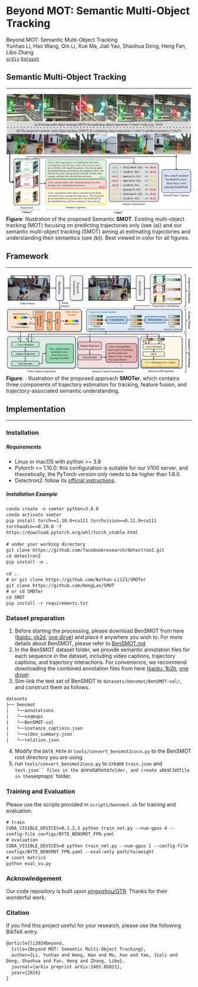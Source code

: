 # Beyond MOT: Semantic Multi-Object Tracking
Beyond MOT: Semantic Multi-Object Tracking <br>
Yunhao Li, Hao Wang, Qin Li, Xue Ma, Jiali Yao, Shaohua Dong, Heng Fan, Libo Zhang <br>
[`arXiv`](https://arxiv.org/abs/2403.05021) [`Dataset`](https://mailsucasaccn-my.sharepoint.com/:f:/g/personal/liyunhao23_mails_ucas_ac_cn/Et6ORndJAJZIic2rIzA3VjYBgNwW58TUnsxVB61s9taJcg?e=FpLhAp)

## Semantic Multi-Object Tracking
---
![overview](assets/overview.jpg) <br>
**Figure**: Illustration of the proposed Semantic **SMOT**. Existing multi-object tracking (MOT) focusing on predicting trajectories only (see (a)) and our semantic multi-object tracking (SMOT) aiming at estimating trajectories and understanding their semantics (see (b)). Best viewed in color for all figures.

## Framework
---
![framework](assets/framework.jpg) <br>
**Figure**: : Illustration of the proposed approach **SMOTer**, which contains three components of trajectory estimation for tracking, feature fusion, and trajectory-associated semantic understanding.

## Implementation
---
### Installation
##### Requirements
- Linux or macOS with python >= 3.8
- Pytorch >= 1.10.0: this configuration is suitable for our V100 server, and theoretically, the PyTorch version only needs to be higher than 1.8.0.
- Detectron2: follow its [official instructions](https://detectron2.readthedocs.io/en/latest/tutorials/install.html).
##### Installation Example
```shell
conda create -n somter python=3.8.0
conda activate somter
pip install torch==1.10.0+cu111 torchvision==0.11.0+cu111 torchaudio==0.10.0 -f https://download.pytorch.org/whl/torch_stable.html

# under your working directory
git clone https://github.com/facebookresearch/detectron2.git
cd detectron2
pip install -e .

cd ..
# or git clone https://github.com/Nathan-Li123/SMOTer
git clone https://github.com/HengLan/SMOT
# or cd SMOTer
cd SMOT 
pip install -r requirements.txt
```
### Dataset preparation
1. Before starting the processing, please download BenSMOT from here ([baidu: yb2d](https://pan.baidu.com/s/1tw4Jw6y1426lTy8noOanjg), [one dirve](https://mailsucasaccn-my.sharepoint.com/:f:/g/personal/liyunhao23_mails_ucas_ac_cn/Et6ORndJAJZIic2rIzA3VjYBgNwW58TUnsxVB61s9taJcg?e=FpLhAp)) and place it anywhere you wish to. For more details about BenSMOT, please refer to [BenSMOT.md](BenSMOT.md). 
2. In the BenSMOT dataset folder, we provide semantic annotation files for each sequence in the dataset, including video captions, trajectory captions, and trajectory interactions. For convenience, we recommend downloading the combined annotation files from here ([baidu: 1b2h](https://pan.baidu.com/s/1-Moxeg8NrJqwfcv-rrS2bQ), [one drive](https://mailsucasaccn-my.sharepoint.com/:f:/g/personal/liyunhao23_mails_ucas_ac_cn/Evvg_GpNM7pBkfwe7fHaxFUBaLK1xxFFwmn8T5Pp86TPlA?e=CBa3xb)).
3. Sim-link the test set of BenSMOT to `datasets/bensmot/BenSMOT-val/`, and construct them as follows.
```text
datasets
├── bensmot
|   └──annotations
|   └──seqmaps
|   └──BenSMOT-val
|   └──instance_captioin.json
|   └──video_summary.json
|   └──relation.json
```
4. Modify the `DATA_PATH` in `tools/convert_bensmot2coco.py` to the BenSMOT root directory you are using.
5. run `tools/convert_bensmot2coco.py` to create `train.json` and `test.json`` files in the `annotations` folder, and create a `test.txt` file in the `seqmaps` folder. 

### Training and Evaluation
Please use the scripts provided in `scripts/bensmot.sh` for training and evaluation.
```shell
# train
CUDA_VISIBLE_DEVICES=0,1,2,3 python train_net.py --num-gpus 4 --config-file configs/BYTE_BENSMOT_FPN.yaml
# evaluation
CUDA_VISIBLE_DEVICES=0 python train_net.py --num-gpus 1 --config-file configs/BYTE_BENSMOT_FPN.yaml --eval-only path/to/weight
# count metrics
python eval_vu.py
```
### Acknowledgement
Our code repository is built upon [xingyizhou/GTR](https://github.com/xingyizhou/GTR). Thanks for their wonderful work.

### Citation
If you find this project useful for your research, please use the following BibTeX entry.
```text
@article{li2024beyond,
  title={Beyond MOT: Semantic Multi-Object Tracking},
  author={Li, Yunhao and Wang, Hao and Ma, Xue and Yao, Jiali and Dong, Shaohua and Fan, Heng and Zhang, Libo},
  journal={arXiv preprint arXiv:2403.05021},
  year={2024}
}
```
